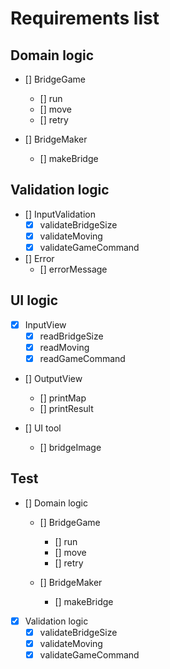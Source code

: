 # Requirements list

## Domain logic
- [] BridgeGame
    - [] run
    - [] move
    - [] retry

- [] BridgeMaker
  - [] makeBridge

## Validation logic
- [] InputValidation
  - [x] validateBridgeSize
  - [x] validateMoving
  - [x] validateGameCommand

- [] Error
  - [] errorMessage

## UI logic
- [x] InputView
  - [x] readBridgeSize
  - [x] readMoving
  - [x] readGameCommand

- [] OutputView
  - [] printMap
  - [] printResult 

- [] UI tool
  - [] bridgeImage

## Test
- [] Domain logic
  - [] BridgeGame
    - [] run
    - [] move
    - [] retry

  - [] BridgeMaker
    - [] makeBridge

- [x] Validation logic
  - [x] validateBridgeSize
  - [x] validateMoving
  - [x] validateGameCommand